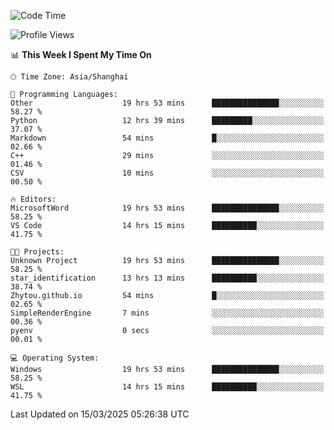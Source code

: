 <!--START_SECTION:waka-->
![Code Time](http://img.shields.io/badge/Code%20Time-2%2C402%20hrs%2059%20mins-blue)

![Profile Views](http://img.shields.io/badge/Profile%20Views-1-blue)

📊 **This Week I Spent My Time On** 

```text
🕑︎ Time Zone: Asia/Shanghai

💬 Programming Languages: 
Other                    19 hrs 53 mins      ███████████████░░░░░░░░░░   58.27 % 
Python                   12 hrs 39 mins      █████████░░░░░░░░░░░░░░░░   37.07 % 
Markdown                 54 mins             █░░░░░░░░░░░░░░░░░░░░░░░░   02.66 % 
C++                      29 mins             ░░░░░░░░░░░░░░░░░░░░░░░░░   01.46 % 
CSV                      10 mins             ░░░░░░░░░░░░░░░░░░░░░░░░░   00.50 % 

🔥 Editors: 
MicrosoftWord            19 hrs 53 mins      ███████████████░░░░░░░░░░   58.25 % 
VS Code                  14 hrs 15 mins      ██████████░░░░░░░░░░░░░░░   41.75 % 

🐱‍💻 Projects: 
Unknown Project          19 hrs 53 mins      ███████████████░░░░░░░░░░   58.25 % 
star_identification      13 hrs 13 mins      ██████████░░░░░░░░░░░░░░░   38.74 % 
Zhytou.github.io         54 mins             █░░░░░░░░░░░░░░░░░░░░░░░░   02.65 % 
SimpleRenderEngine       7 mins              ░░░░░░░░░░░░░░░░░░░░░░░░░   00.36 % 
pyenv                    0 secs              ░░░░░░░░░░░░░░░░░░░░░░░░░   00.01 % 

💻 Operating System: 
Windows                  19 hrs 53 mins      ███████████████░░░░░░░░░░   58.25 % 
WSL                      14 hrs 15 mins      ██████████░░░░░░░░░░░░░░░   41.75 % 
```


 Last Updated on 15/03/2025 05:26:38 UTC
<!--END_SECTION:waka-->